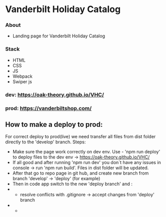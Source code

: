 # Vanderbilt Holiday Catalog

### About

- Landing page for Vanderbilt Holiday Catalog

### Stack

- HTML
- CSS
- JS
- Webpack
- Swiper js

### dev: https://oak-theory.github.io/VHC/

### prod: https://vanderbiltshop.com/

## How to make a deploy to prod:

For correct deploy to prod(live) we need transfer all files from dist folder directly to the 'develop' branch.
Steps:

- Make sure the page work correctly on dev env. Use - 'npm run deploy' to deploy files to the dev env -> https://oak-theory.github.io/VHC/
- If all good and after running 'npm run dev' you don`t have any issues in console -> run 'npm run build'. Files in dist folder will be updated.
- After that go to repo page in git hub, and create new branch from branch 'develop' -> 'deploy' (for example)
- Then in code app switch to the new 'deploy branch' and :
- - resolve conflicts with .gitignore -> accept changes from 'deploy' branch
- -
